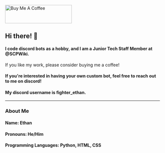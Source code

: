 <a href="https://www.buymeacoffee.com/fighterethan" target="_blank"><img src="https://cdn.buymeacoffee.com/buttons/v2/default-yellow.png" alt="Buy Me A Coffee" style="height: 60px !important;width: 217px !important;" ></a>

## Hi there! 👋
#### I code discord bots as a hobby, and I am a Junior Tech Staff Member at @SCPWiki.

If you like my work, please consider buying me a coffee!

#### If you're interested in having your own custom bot, feel free to reach out to me on discord! 
#### My discord username is fighter_ethan.
---
### About Me
#### Name: Ethan 
#### Pronouns: He/Him 
#### Programming Languages: Python, HTML, CSS 


<!--
**fighter-Ethan/fighter-Ethan** is a ✨ _special_ ✨ repository because its `README.md` (this file) appears on your GitHub profile.

Here are some ideas to get you started:

- 🔭 I’m currently working on ...
- 🌱 I’m currently learning ...
- 👯 I’m looking to collaborate on ...
- 🤔 I’m looking for help with ...
- 💬 Ask me about ...
- 📫 How to reach me: ...
- 😄 Pronouns: ...
- ⚡ Fun fact: ...
-->
